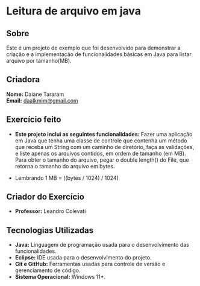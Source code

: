 # Leitura de arquivo em java 

## Sobre

Este é um projeto de exemplo que foi desenvolvido para demonstrar a criação e a  implementação de funcionalidades básicas em Java para listar arquivo por tamanho(MB).

## Criadora

**Nome:** Daiane Tararam  
**Email:** daalkmim@gmail.com 

## Exercício feito

- **Este projeto inclui as seguintes funcionalidades:**
Fazer uma aplicação em Java que tenha uma classe de controle que contenha um método que receba um
String com um caminho de diretório, faça as validações, e liste apenas os arquivos contidos, em ordem de
tamanho (em MB). Para obter o tamanho do arquivo, pegar o double length() do File, que retorna o tamanho do
arquivo em bytes.
* Lembrando 1 MB = ((bytes / 1024) / 1024)

## Criador do Exercício 
- **Professor:** Leandro Colevati

## Tecnologias Utilizadas

- **Java:** Linguagem de programação usada para o desenvolvimento das funcionalidades.
- **Eclipse:** IDE usada para o desenvolvimento do projeto.
- **Git e GitHub:** Ferramentas usadas para controle de versão e gerenciamento de código.
- **Sistema Operacional:** Windows 11*.
